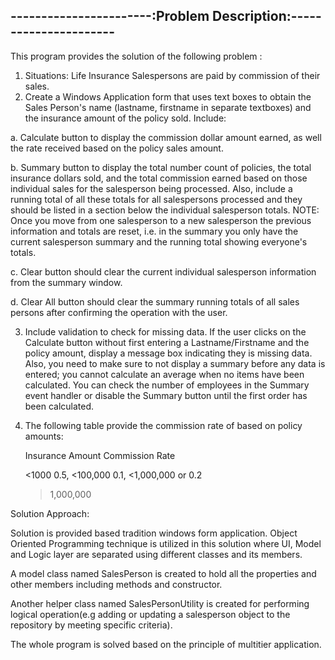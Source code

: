 -----------------------:Problem Description:----------------------
------------------------------------------------------------------


This program provides the solution of the following problem :

1.	Situations:  Life Insurance Salespersons are paid by commission of their sales. 
2.	Create a Windows Application form that uses text boxes to obtain the Sales Person's name (lastname, firstname in separate textboxes) and the insurance amount of the policy sold.  Include:

a.	Calculate button to display the commission dollar amount earned, as well the rate received based on the policy sales amount.  

b.	Summary button to display the total number count of policies, the total insurance dollars sold, and the total commission earned based on those individual sales for the salesperson being processed.  Also, include a running total of all  these totals for all salespersons processed and they should be listed in a section below the individual salesperson totals.  NOTE:  Once you move from one salesperson to a new salesperson the previous information and totals are reset, i.e. in the summary you only have the current salesperson summary and the running total showing everyone's totals.  

c.	Clear button should clear the current individual salesperson information from the summary window.

d.	Clear All button should clear the summary running totals of all sales persons after confirming the operation with the user.


3.	Include validation to check for missing data. If the user clicks on the Calculate button without first entering a Lastname/Firstname and the policy amount, display a message box indicating they is missing data.  Also, you need to make sure to not display a summary before any data is entered; you cannot calculate an average when no items have been calculated.  You can check the number of employees in the Summary event handler or disable the Summary button until the first order has been calculated.
4.	The following table provide the commission rate of based on policy amounts:

 
	Insurance Amount		  Commission Rate
	
	   <1000				0.5,
	  <100,000				0.1,
	 <1,000,000
		or				0.2
	 >1,000,000				
	

Solution Approach:

Solution is provided based tradition windows form application. Object Oriented Programming technique is utilized in this solution where UI, Model and Logic layer are separated using different classes and its members.

A model class named SalesPerson is created to hold all the properties and other members including methods and constructor.

Another helper class named SalesPersonUtility is created for performing logical operation(e.g adding or updating a salesperson object to the repository by meeting specific criteria). 

The whole program is solved based on the principle of multitier application. 


